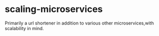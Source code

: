 # scaling-microservices

Primarily a url shortener in addition to various other microservices,with scalability in mind.